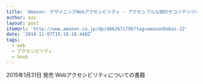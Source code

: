 ```yaml
---
title: 'Amazon: デザイニングWebアクセシビリティ - アクセシブルな設計やコンテンツのための実践Q&A: 太田良典, 伊原力也'
author: azu
layout: post
itemUrl: 'http://www.amazon.co.jp/dp/4862671756?tag=amazon0abac-22'
date: '2014-11-07T15:18:18.440Z'
tags:
  - web
  - アクセシビリティ
  - book
---
```

2015年1月31日 発売
Webアクセシビリティについての書籍
